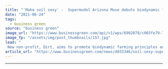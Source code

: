 ```yaml
---
title: "'Make soil sexy' -  Supermodel Arizona Muse debuts biodynamic farming initiative"
date: "2021-06-24"
tags: 
  - business green
source: "business green"
image_url: "https://www.businessgreen.com/api/v1/wps/6902878/c065fe79-749d-4c44-83c2-5aba01df0a5b/2/iStock-620375176-185x114.jpg"
image_fp: "/assets/img/post_thumbnails/157.jpg"
lead: "
 New non-profit, Dirt, aims to promote biodynamic farming principles and reduce the environmental footprint of food, fibre, and wool production ..."
article_url: "https://www.businessgreen.com/news/4033346/soil-sexy-supermodel-arizona-muse-debuts-biodynamic-farming-initiative"
---
```


---
